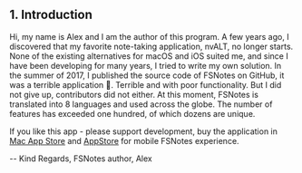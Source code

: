 ## 1. Introduction

Hi, my name is Alex and I am the author of this program. A few years ago, I discovered that my favorite note-taking application, nvALT, no longer starts. None of the existing alternatives for macOS and iOS suited me, and since I have been developing for many years, I tried to write my own solution. In the summer of 2017, I published the source code of FSNotes on GitHub, it was a terrible application 🤬. Terrible and with poor functionality. But I did not give up, contributors did not either. 
At this moment, FSNotes is translated into 8 languages and used across the globe. The number of features has exceeded one hundred, of which dozens are unique.

If you like this app - please support development, buy the application in [Mac App Store](https://apps.apple.com/app/fsnotes/id1277179284) and [AppStore](https://apps.apple.com/app/fsnotes-manager/id1346501102) for mobile FSNotes experience.

-- 
Kind Regards,
FSNotes author, Alex

